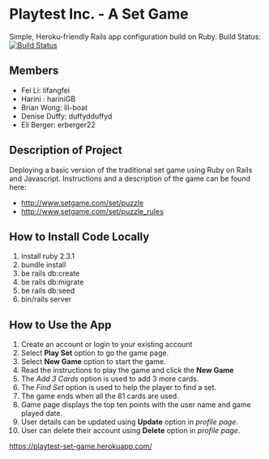 # Playtest Inc. - A Set Game
Simple, Heroku-friendly Rails app configuration build on Ruby.
Build Status: 
[![Build Status](https://travis-ci.org/lil-boat/playtest-set-game.svg?branch=development)](https://travis-ci.org/lil-boat/playtest-set-game)

## Members
* Fei Li: lifangfei
* Harini : hariniGB
* Brian Wong: lil-boat
* Denise Duffy: duffydduffyd
* Eli Berger: erberger22

## Description of Project
Deploying a basic version of the traditional set game using Ruby on Rails and Javascript.
Instructions and a description of the game can be found here:
* http://www.setgame.com/set/puzzle
* http://www.setgame.com/set/puzzle_rules

## How to Install Code Locally
1. install ruby 2.3.1
2. bundle install
3. be rails db:create
4. be rails db:migrate
5. be rails db:seed
6. bin/rails server

## How to Use the App
1. Create an account or login to your existing account
2. Select **Play Set** option to go the game page.
3. Select **New Game** option to start the game.
4. Read the instructions to play the game and click the **New Game**
5. The *Add 3 Cards* option is used to add 3 more cards.
6. The *Find Set* option is used to help the player to find a set.
7. The game ends when all the 81 cards are used.
8. Game page displays the top ten points with the user name and game played date.
9. User details can be updated using **Update** option in *profile page*.
10. User can delete their account using **Delete** option in  *profile page*.

https://playtest-set-game.herokuapp.com/
